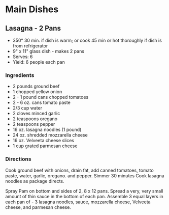 # Main Dishes

## Lasagna - 2 Pans

* 350° 30 min. if dish is warm; or cook 45 min or hot thoroughly if dish is from refrigerator
* 9" x 11" glass dish - makes 2 pans
* Serves: 6
* Yield: 6  people each pan

### Ingredients

* 2 pounds  ground beef
* 1 chopped  yellow onion
* 2 - 1 pound cans chopped tomatoes
* 2 - 6 oz. cans  tomato paste
* 2/3 cup  water
* 2 cloves minced garlic
* 2 teaspoons oregano
* 2 teaspoons  pepper
* 16 oz.  lasagna noodles (1 pound)
* 24 oz. shredded mozzarella cheese
* 16 oz.  Velveeta cheese slices
* 1 cup grated parmesan cheese

### Directions

Cook ground beef with onions, drain fat, add canned tomatoes, tomato paste, water, garlic, oregano. and pepper.  Simmer 30 minutes  Cook lasagna noodles as package directs.

Spray Pam on bottom and sides of 2,  8 x 12 pans.  Spread a very, very small amount of thin sauce in the bottom of each pan.  Assemble 3 equal layers in each pan of - 3 lasagna noodles, sauce, mozzarella cheese, Velveeta cheese, and parmesan cheese.

